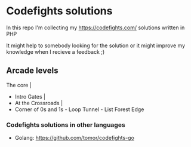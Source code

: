 Codefights solutions
============================
In this repo I'm collecting my https://codefights.com/ solutions written in PHP

It might help to somebody looking for the solution or it might improve my knowledge when I recieve a feedback ;)

## Arcade levels
The core
|
- Intro Gates
|
- At the Crossroads
|
- Corner of 0s and 1s - Loop Tunnel - List Forest Edge


### Codefights solutions in other languages
- Golang: https://github.com/tomor/codefights-go
